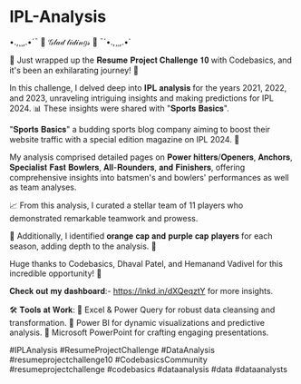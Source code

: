# IPL-Analysis
•.,¸¸,.•´¯  🎀 𝒢𝓁𝒶𝒹 𝓉𝒾𝒹𝒾𝓃𝑔𝓈 🎀  ¯´•.,¸¸,.•`

🏏 Just wrapped up the 𝐑𝐞𝐬𝐮𝐦𝐞 𝐏𝐫𝐨𝐣𝐞𝐜𝐭 𝐂𝐡𝐚𝐥𝐥𝐞𝐧𝐠𝐞 𝟏𝟎 with Codebasics, and it's been an exhilarating journey! 🚀


In this challenge, I delved deep into 𝐈𝐏𝐋 𝐚𝐧𝐚𝐥𝐲𝐬𝐢𝐬 for the years 2021, 2022, and 2023, unraveling intriguing insights and making predictions for IPL 2024. 📊 These insights were shared with "𝐒𝐩𝐨𝐫𝐭𝐬 𝐁𝐚𝐬𝐢𝐜𝐬".

"𝐒𝐩𝐨𝐫𝐭𝐬 𝐁𝐚𝐬𝐢𝐜𝐬"
a budding sports blog company aiming to boost their website traffic with a special edition magazine on IPL 2024. 📰

My analysis comprised detailed pages on 𝐏𝐨𝐰𝐞𝐫 𝐡𝐢𝐭𝐭𝐞𝐫𝐬/𝐎𝐩𝐞𝐧𝐞𝐫𝐬, 𝐀𝐧𝐜𝐡𝐨𝐫𝐬, 𝐒𝐩𝐞𝐜𝐢𝐚𝐥𝐢𝐬𝐭 𝐅𝐚𝐬𝐭 𝐁𝐨𝐰𝐥𝐞𝐫𝐬, 𝐀𝐥𝐥-𝐑𝐨𝐮𝐧𝐝𝐞𝐫𝐬, 𝐚𝐧𝐝 𝐅𝐢𝐧𝐢𝐬𝐡𝐞𝐫𝐬, offering comprehensive insights into batsmen's and bowlers' performances as well as team analyses.

📈 From this analysis, I curated a stellar team of 11 players who demonstrated remarkable teamwork and prowess.

🌟 Additionally, I identified 𝐨𝐫𝐚𝐧𝐠𝐞 𝐜𝐚𝐩 𝐚𝐧𝐝 𝐩𝐮𝐫𝐩𝐥𝐞 𝐜𝐚𝐩 𝐩𝐥𝐚𝐲𝐞𝐫𝐬 for each season, adding depth to the analysis. 🧢

Huge thanks to Codebasics, Dhaval Patel, and Hemanand Vadivel for this incredible opportunity! 🙏

𝐂𝐡𝐞𝐜𝐤 𝐨𝐮𝐭 𝐦𝐲 𝐝𝐚𝐬𝐡𝐛𝐨𝐚𝐫𝐝:- https://lnkd.in/dXQeqztY
for more insights.

🛠️ 𝐓𝐨𝐨𝐥𝐬 𝐚𝐭 𝐖𝐨𝐫𝐤:
📢 Excel & Power Query for robust data cleansing and transformation.
📢 Power BI for dynamic visualizations and predictive analysis.
📢 Microsoft PowerPoint for crafting engaging presentations.

#IPLAnalysis #ResumeProjectChallenge #DataAnalysis #resumeprojectchallenge10 #CodebasicsCommunity #resumeprojectchallenge #codebasics #dataanalysis #data #dataanalysts
